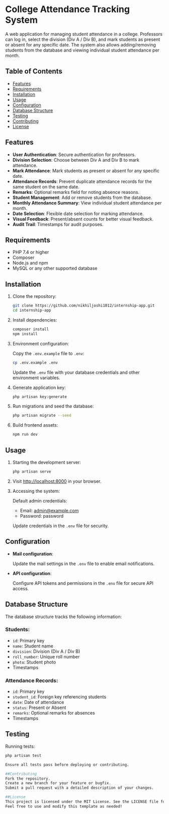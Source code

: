# College Attendance Tracking System

A web application for managing student attendance in a college. Professors can log in, select the division (Div A / Div B), and mark students as present or absent for any specific date. The system also allows adding/removing students from the database and viewing individual student attendance per month.

## Table of Contents
- [Features](#features)
- [Requirements](#requirements)
- [Installation](#installation)
- [Usage](#usage)
- [Configuration](#configuration)
- [Database Structure](#database-structure)
- [Testing](#testing)
- [Contributing](#contributing)
- [License](#license)

## Features

- **User Authentication**: Secure authentication for professors.
- **Division Selection**: Choose between Div A and Div B to mark attendance.
- **Mark Attendance**: Mark students as present or absent for any specific date.
- **Attendance Records**: Prevent duplicate attendance records for the same student on the same date.
- **Remarks**: Optional remarks field for noting absence reasons.
- **Student Management**: Add or remove students from the database.
- **Monthly Attendance Summary**: View individual student attendance per month.
- **Date Selection**: Flexible date selection for marking attendance.
- **Visual Feedback**: Present/absent counts for better visual feedback.
- **Audit Trail**: Timestamps for audit purposes.

## Requirements

- PHP 7.4 or higher
- Composer
- Node.js and npm
- MySQL or any other supported database

## Installation

1. Clone the repository:

    ```bash
    git clone https://github.com/nikhiljoshi1012/internship-app.git
    cd internship-app
    ```

2. Install dependencies:

    ```bash
    composer install
    npm install
    ```

3. Environment configuration:

    Copy the `.env.example` file to `.env`:

    ```bash
    cp .env.example .env
    ```

    Update the `.env` file with your database credentials and other environment variables.

4. Generate application key:

    ```bash
    php artisan key:generate
    ```

5. Run migrations and seed the database:

    ```bash
    php artisan migrate --seed
    ```

6. Build frontend assets:

    ```bash
    npm run dev
    ```

## Usage

1. Starting the development server:

    ```bash
    php artisan serve
    ```

2. Visit [http://localhost:8000](http://localhost:8000) in your browser.

3. Accessing the system:

    Default admin credentials:
    - Email: admin@example.com
    - Password: password

    Update credentials in the `.env` file for security.

## Configuration

- **Mail configuration**:

    Update the mail settings in the `.env` file to enable email notifications.

- **API configuration**:

    Configure API tokens and permissions in the `.env` file for secure API access.

## Database Structure

The database structure tracks the following information:

### Students:

- `id`: Primary key
- `name`: Student name
- `division`: Division (Div A / Div B)
- `roll_number`: Unique roll number
- `photo`: Student photo
- Timestamps

### Attendance Records:

- `id`: Primary key
- `student_id`: Foreign key referencing students
- `date`: Date of attendance
- `status`: Present or Absent
- `remarks`: Optional remarks for absences
- Timestamps

## Testing

Running tests:

```bash
php artisan test

Ensure all tests pass before deploying or contributing.

##Contributing
Fork the repository.
Create a new branch for your feature or bugfix.
Submit a pull request with a detailed description of your changes.

##License
This project is licensed under the MIT License. See the LICENSE file for more details.
Feel free to use and modify this template as needed!
